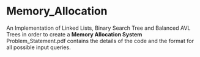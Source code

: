 # Memory_Allocation
An Implementation of Linked Lists, Binary Search Tree and Balanced AVL Trees in order to create a **Memory Allocation System**\
Problem_Statement.pdf contains the details of the code and the format for all possible input queries.
